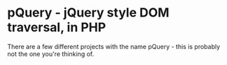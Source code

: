 # pQuery - jQuery style DOM traversal, in PHP

There are a few different projects with the name pQuery - this is probably not the one you're thinking of.



